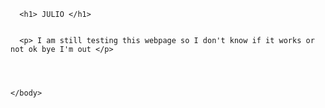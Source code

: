 <!DOCTYPE html>
<html> 
  <head>
    <meta charset="utf-8">
    <title>The Web</title> 
  </head>
  <body>
	  
	  <h1> JULIO </h1>
	  
	  
	  <p> I am still testing this webpage so I don't know if it works or not ok bye I'm out </p>
	
	
	
	
	</body>
</html>
